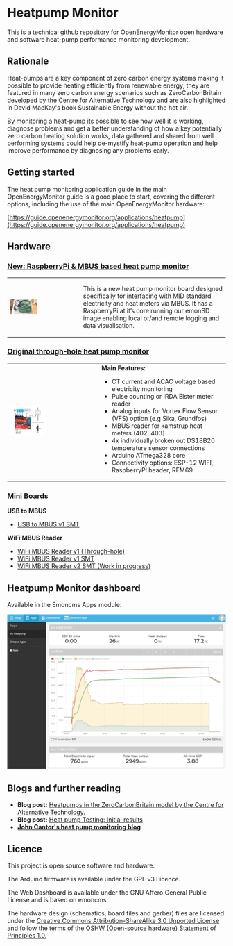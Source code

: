 # Heatpump Monitor

This is a technical github repository for OpenEnergyMonitor open hardware and software heat-pump performance monitoring development.

## Rationale

Heat-pumps are a key component of zero carbon energy systems making it possible to provide heating efficiently from renewable energy, they are featured in many zero carbon energy scenarios such as ZeroCarbonBritain developed by the Centre for Alternative Technology and are also highlighted in David MacKay's book Sustainable Energy without the hot air.

By monitoring a heat-pump its possible to see how well it is working, diagnose problems and get a better understanding of how a key potentially zero carbon heating solution works, data gathered and shared from well performing systems could help de-mystify heat-pump operation and help improve performance by diagnosing any problems early.

## Getting started

The heat pump monitoring application guide in the main OpenEnergyMonitor guide is a good place to start, covering the different options, including the use of the main OpenEnergyMonitor hardware:

[https://guide.openenergymonitor.org/applications/heatpump](https://guide.openenergymonitor.org/applications/heatpump)

## Hardware

### [New: RaspberryPi & MBUS based heat pump monitor](HeatpumpMonitorPi)

<table>
<tr><td>
<img style="width:40%" src="HeatpumpMonitorPi/images/heatpump_monitor_connected.jpg">
</td><td>
<p>This is a new heat pump monitor board designed specifically for interfacing with MID standard electricity and heat meters via MBUS. It has a RaspberryPi at it’s core running our emonSD image enabling local or/and remote logging and data visualisation.</p>
</td>
</tr>
</table>

### [Original through-hole heat pump monitor](HeatpumpMonitorTH)

<table>
<tr><td>
<img style="width:40%" src="HeatpumpMonitorTH/images/HPgraphic.png">
</td><td>
<b>Main Features:</b><br>
<ul>
<li>CT current and ACAC voltage based electricity monitoring</li>
<li>Pulse counting or IRDA Elster meter reader</li>
<li>Analog inputs for Vortex Flow Sensor (VFS) option (e.g Sika, Grundfos)</li>
<li>MBUS reader for kamstrup heat meters (402, 403)</li>
<li>4x individually broken out DS18B20 temperature sensor connections</li>
<li>Arduino ATmega328 core</li>
<li>Connectivity options: ESP-12 WIFI, RaspberryPI header, RFM69</li>
</ul>
</td>
</tr>
</table>

### Mini Boards

**USB to MBUS**

- [USB to MBUS v1 SMT](https://github.com/openenergymonitor/HeatpumpMonitor/tree/master/USB_MBUS_Reader)

**WiFi MBUS Reader**

- [WiFi MBUS Reader v1 (Through-hole)](https://github.com/openenergymonitor/HeatpumpMonitor/tree/master/Hardware/WiFi_MBUS_Reader/v1_TH)
- [WiFi MBUS Reader v1 SMT](https://github.com/openenergymonitor/HeatpumpMonitor/tree/master/Hardware/WiFi_MBUS_Reader/v1)
- [WiFi MBUS Reader v2 SMT (Work in progress)](https://github.com/openenergymonitor/HeatpumpMonitor/tree/master/Hardware/WiFi_MBUS_Reader/v2)


## Heatpump Monitor dashboard

Available in the Emoncms Apps module:

![emoncms_hpmon_app_1.png](HeatpumpMonitorTH/images/emoncms_hpmon_app_1.png)

## Blogs and further reading

- **Blog post:** [Heatpumps in the ZeroCarbonBritain model by the Centre for Alternative Technology.](https://blog.openenergymonitor.org/2015/12/heatpumps-in-zerocarbonbritain-model-by)
- **Blog post:** [Heat pump Testing: Initial results](https://blog.openenergymonitor.org/2016/02/heat-pump-testing-initial-results)
- **[John Cantor's heat pump monitoring blog](https://heatpumps.co.uk/technical/energy-monitoring)**

## Licence

This project is open source software and hardware.

The Arduino firmware is available under the GPL v3 Licence. 

The Web Dashboard is available under the GNU Affero General Public License and is based on emoncms.

The hardware design (schematics, board files and gerber) files are licensed under the [Creative Commons Attribution-ShareAlike 3.0 Unported License](http://creativecommons.org/licenses/by-sa/3.0/) and follow the terms of the [OSHW (Open-source hardware) Statement of Principles 1.0.](http://freedomdefined.org/OSHW)
